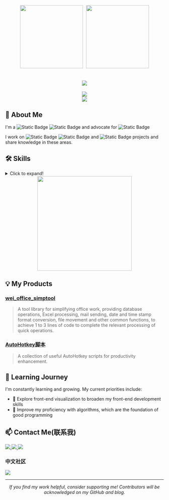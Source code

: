 <div align="center">
  
  <!-- 个人资料卡片 -->
  <div style="display: flex; justify-content: center; gap: 10px;">
    <a href="https://github.com/phoenixlucky/phoenixlucky">
      <img height="200" src="https://github-readme-stats.vercel.app/api?username=phoenixlucky&count_private=true&theme=tokyonight&show_icons=true&hide_border=true&bg_color=0D1117&ring_color=5BCDEC&icon_color=5BCDEC" />
    </a>
    <a href="https://github.com/phoenixlucky/phoenixlucky">
      <img height="200" src="https://github-profile-summary-cards.vercel.app/api/cards/profile-details?username=phoenixlucky&theme=tokyonight" />
    </a>
  </div>

  <h1 align="center">
    <img src="https://readme-typing-svg.herokuapp.com?font=Times+New+Roman&size=32&duration=3000&pause=1000&color=1E3050&center=true&vCenter=true&width=500&height=70&lines=Hi+there+👋,+I'm+phoenixlucky!" />
  </h1>

  <div>
    <a href="https://github.com/phoenixlucky">
      <img src="https://readme-typing-svg.herokuapp.com?font=Fira+Code&weight=700&size=24&duration=3000&pause=1000&color=5BCDEC&center=true&vCenter=true&width=500&height=60&lines=🚀+Full+Stack+Developer+%7C+Data+Analyst+📊;🌱+Always+learning+new+things+💡" />
    </a>
  </div>

  <div>
    <img src="https://github-profile-trophy.vercel.app/?username=phoenixlucky&theme=tokyonight&no-frame=true&row=1&column=6" />
  </div>

</div>

## 🚀 About Me
I'm a ![Static Badge](https://img.shields.io/badge/data_analyst-81C784?style=for-the-badge&logo=data_analyst&logoColor=white) ![Static Badge](https://img.shields.io/badge/full_stack_practitioner-4DD0E1?style=for-the-badge&logo=full_stack_practitioner&logoColor=white) and advocate for ![Static Badge](https://img.shields.io/badge/systematic_management-BA68C8?style=for-the-badge&logo=systematic_management&logoColor=white)


I work on ![Static Badge](https://img.shields.io/badge/-Mysql-FFDD55?style=for-the-badge&logo=Mysql&logoColor=black) ![Static Badge](https://img.shields.io/badge/-JavaScript-FFAA85?style=for-the-badge&logo=JavaScript&logoColor=black) and ![Static Badge](https://img.shields.io/badge/-Python-A8E6CF?style=for-the-badge&logo=Python&logoColor=black) projects and share knowledge in these areas.


## 🛠 Skills
<details>
<summary>Click to expand!</summary>

### Front-End
![Static Badge](https://img.shields.io/badge/-NextJS-60ACFC?style=for-the-badge&logo=Next&logoColor=white) 
![Static Badge](https://img.shields.io/badge/-streamlit-32D3EB?style=for-the-badge&logo=streamlit&logoColor=white) 
![Static Badge](https://img.shields.io/badge/-Html-5BC49F?style=for-the-badge&logo=Html&logoColor=white) 
![Static Badge](https://img.shields.io/badge/-Excel-FEB64D?style=for-the-badge&logo=Excel&logoColor=white) 
![Static Badge](https://img.shields.io/badge/-CSS-FF7C7C?style=for-the-badge&logo=CSS&logoColor=white) 
![Static Badge](https://img.shields.io/badge/-JavaScript-9287E7?style=for-the-badge&logo=JavaScript&logoColor=white)

### Back-End
![Static Badge](https://img.shields.io/badge/-Python-9287E7?style=for-the-badge&logo=Python&logoColor=white) 
![Static Badge](https://img.shields.io/badge/-VBA-FFDD55?style=for-the-badge&logo=VBA&logoColor=white) 
![Static Badge](https://img.shields.io/badge/-JAVA-FFAA85?style=for-the-badge&logo=JAVA&logoColor=white) 
![Static Badge](https://img.shields.io/badge/-BAT-A8E6CF?style=for-the-badge&logo=BAT&logoColor=white)
![Static Badge](https://img.shields.io/badge/-AutoHotkey-DCE775?style=for-the-badge&logo=AutoHotkey&logoColor=white)

### Databases
![Static Badge](https://img.shields.io/badge/-Mysql-81C784?style=for-the-badge&logo=Mysql&logoColor=white) 
![Static Badge](https://img.shields.io/badge/-mangoDB-4DD0E1?style=for-the-badge&logo=mangoDB&logoColor=white)

### AI
![Static Badge](https://img.shields.io/badge/-DEEPSEEK-A8E6CF?style=for-the-badge&logo=DEEPSEEK&logoColor=white) 
![Static Badge](https://img.shields.io/badge/-chatGPT4o-DCE775?style=for-the-badge&logo=chatGPT4o&logoColor=white) 
![Static Badge](https://img.shields.io/badge/-commandrplus-4DD0E1?style=for-the-badge&logo=commandrplus&logoColor=white)
![Static Badge](https://img.shields.io/badge/-comfyui-BA68C8?style=for-the-badge&logo=comfyui&logoColor=white)

</details>

<div align="center">
  <a href="https://github.com/phoenixlucky/phoenixlucky">
    <img height="300" src="https://github-readme-stats.vercel.app/api/top-langs/?username=phoenixlucky&langs_count=8&layout=compact&theme=radical&hide_border=true">
  </a>
</div>

## 💡 My Products
### [wei_office_simptool](https://github.com/phoenixlucky/wei_office_simptool)
> A tool library for simplifying office work, providing database operations, Excel processing, mail sending, date and time stamp format conversion, file movement and other common functions, to achieve 1 to 3 lines of code to complete the relevant processing of quick operations.

### [AutoHotkey脚本](https://github.com/phoenixlucky/AutoHotkey)
> A collection of useful AutoHotkey scripts for productivity enhancement.

## 🌱 Learning Journey
I'm constantly learning and growing. My current priorities include:
- 🎨 Explore front-end visualization to broaden my front-end development skills
- 🧮 Improve my proficiency with algorithms, which are the foundation of good programming

## 📫 Contact Me(联系我)
<p align="left">
  <a href="mailto:englishyj@gmail.com">
    <img src="https://img.shields.io/badge/Gmail-D14836?style=for-the-badge&logo=gmail&logoColor=white"/>
  </a>
  <a href="https://github.com/phoenixlucky">
    <img src="https://img.shields.io/badge/GitHub-100000?style=for-the-badge&logo=github&logoColor=white"/>
  </a>
  <a href="https://phoenixlucky.github.io/">
    <img src="https://img.shields.io/badge/Blog-12100E?style=for-the-badge&logo=medium&logoColor=white"/>
  </a>
</p>

### 中文社区
<p align="left">
  <a href="https://www.zhihu.com/people/wei-jia-6">
    <img src="https://img.shields.io/badge/知乎-0084FF?style=for-the-badge&logo=zhihu&logoColor=white"/>
  </a>
</p>

---

<p align="center">
  <i>If you find my work helpful, consider supporting me! Contributors will be acknowledged on my GitHub and blog.</i>
</p>
